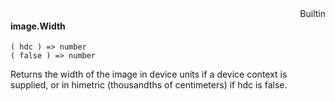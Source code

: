 <div style="float:right"><span class="builtin">Builtin</span></div>

#### image.Width

``` suneido
( hdc ) => number
( false ) => number
```

Returns the width of the image in device units if a device context is supplied,
or in himetric (thousandths of centimeters) if hdc is false.